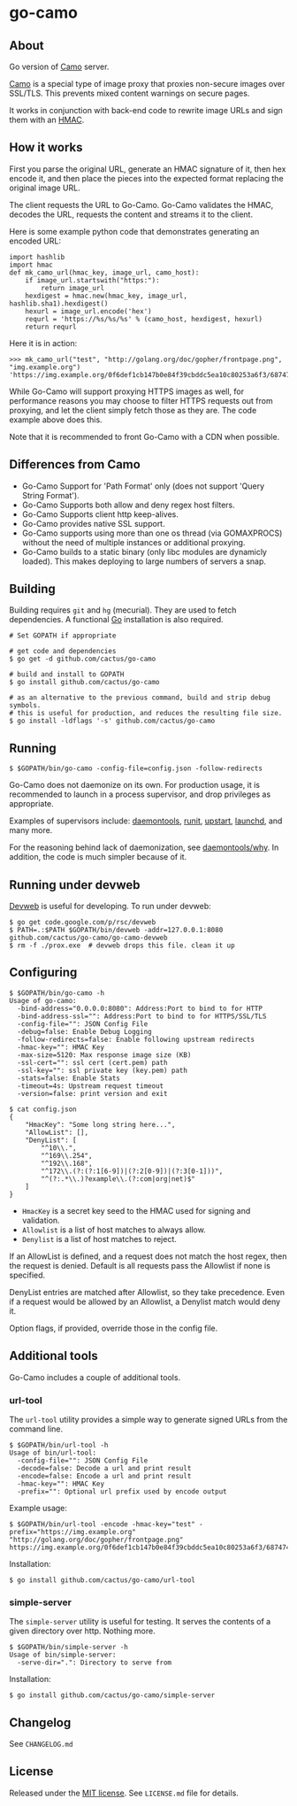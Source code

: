 go-camo
=======

## About

Go version of [Camo][1] server.

[Camo][1] is a special type of image proxy that proxies non-secure images over
SSL/TLS. This prevents mixed content warnings on secure pages.

It works in conjunction with back-end code to rewrite image URLs and sign them
with an [HMAC][4].

## How it works

First you parse the original URL, generate an HMAC signature of it, then hex
encode it, and then place the pieces into the expected format replacing the
original image URL.

The client requests the URL to Go-Camo. Go-Camo validates the HMAC, decodes the
URL, requests the content and streams it to the client.

Here is some example python code that demonstrates generating an encoded URL:

    import hashlib
    import hmac
    def mk_camo_url(hmac_key, image_url, camo_host):
        if image_url.startswith("https:"):
            return image_url
        hexdigest = hmac.new(hmac_key, image_url, hashlib.sha1).hexdigest()
        hexurl = image_url.encode('hex')
        requrl = 'https://%s/%s/%s' % (camo_host, hexdigest, hexurl)
        return requrl

Here it is in action:

    >>> mk_camo_url("test", "http://golang.org/doc/gopher/frontpage.png", "img.example.org")
    'https://img.example.org/0f6def1cb147b0e84f39cbddc5ea10c80253a6f3/687474703a2f2f676f6c616e672e6f72672f646f632f676f706865722f66726f6e74706167652e706e67'

While Go-Camo will support proxying HTTPS images as well, for performance
reasons you may choose to filter HTTPS requests out from proxying, and let the
client simply fetch those as they are. The code example above does this.

Note that it is recommended to front Go-Camo with a CDN when possible.

## Differences from Camo

*   Go-Camo Support for 'Path Format' only (does not support 'Query String
    Format').
*   Go-Camo Supports both allow and deny regex host filters.
*   Go-Camo Supports client http keep-alives.
*   Go-Camo provides native SSL support.
*   Go-Camo supports using more than one os thread (via GOMAXPROCS) without the
    need of multiple instances or additional proxying.
*   Go-Camo builds to a static binary (only libc modules are dynamicly loaded).
    This makes deploying to large numbers of servers a snap.

## Building

Building requires `git` and `hg` (mecurial). They are used to fetch
dependencies. A functional [Go][3] installation is also required.

    # Set GOPATH if appropriate

    # get code and dependencies
    $ go get -d github.com/cactus/go-camo

    # build and install to GOPATH
    $ go install github.com/cactus/go-camo

    # as an alternative to the previous command, build and strip debug symbols.
    # this is useful for production, and reduces the resulting file size.
    $ go install -ldflags '-s' github.com/cactus/go-camo


## Running

    $ $GOPATH/bin/go-camo -config-file=config.json -follow-redirects

Go-Camo does not daemonize on its own. For production usage, it is recommended
to launch in a process supervisor, and drop privileges as appropriate.

Examples of supervisors include: [daemontools][5], [runit][6], [upstart][7],
[launchd][8], and many more.

For the reasoning behind lack of daemonization, see [daemontools/why][9]. In
addition, the code is much simpler because of it.

## Running under devweb

[Devweb][2] is useful for developing. To run under devweb:

    $ go get code.google.com/p/rsc/devweb
    $ PATH=.:$PATH $GOPATH/bin/devweb -addr=127.0.0.1:8080 github.com/cactus/go-camo/go-camo-devweb
    $ rm -f ./prox.exe  # devweb drops this file. clean it up

## Configuring

    $ $GOPATH/bin/go-camo -h
    Usage of go-camo:
      -bind-address="0.0.0.0:8080": Address:Port to bind to for HTTP
      -bind-address-ssl="": Address:Port to bind to for HTTPS/SSL/TLS
      -config-file="": JSON Config File
      -debug=false: Enable Debug Logging
      -follow-redirects=false: Enable following upstream redirects
      -hmac-key="": HMAC Key
      -max-size=5120: Max response image size (KB)
      -ssl-cert="": ssl cert (cert.pem) path
      -ssl-key="": ssl private key (key.pem) path
      -stats=false: Enable Stats
      -timeout=4s: Upstream request timeout
      -version=false: print version and exit

    $ cat config.json
    {
        "HmacKey": "Some long string here...",
        "AllowList": [],
        "DenyList": [
            "^10\\.",
            "^169\\.254",
            "^192\\.168",
            "^172\\.(?:(?:1[6-9])|(?:2[0-9])|(?:3[0-1]))",
            "^(?:.*\\.)?example\\.(?:com|org|net)$"
        ]
    }

*   `HmacKey` is a secret key seed to the HMAC used for signing and
    validation.
*   `Allowlist` is a list of host matches to always allow.
*   `Denylist` is a list of host matches to reject.

If an AllowList is defined, and a request does not match the host regex,
then the request is denied. Default is all requests pass the Allowlist if
none is specified.

DenyList entries are matched after Allowlist, so they take precedence.
Even if a request would be allowed by an Allowlist, a Denylist match would
deny it.

Option flags, if provided, override those in the config file.

## Additional tools

Go-Camo includes a couple of additional tools.

### url-tool

The `url-tool` utility provides a simple way to generate signed URLs from the command line.

    $ $GOPATH/bin/url-tool -h
    Usage of bin/url-tool:
      -config-file="": JSON Config File
      -decode=false: Decode a url and print result
      -encode=false: Encode a url and print result
      -hmac-key="": HMAC Key
      -prefix="": Optional url prefix used by encode output

Example usage:

    $ $GOPATH/bin/url-tool -encode -hmac-key="test" -prefix="https://img.example.org" "http://golang.org/doc/gopher/frontpage.png"
    https://img.example.org/0f6def1cb147b0e84f39cbddc5ea10c80253a6f3/687474703a2f2f676f6c616e672e6f72672f646f632f676f706865722f66726f6e74706167652e706e67 

Installation:

    $ go install github.com/cactus/go-camo/url-tool

### simple-server

The `simple-server` utility is useful for testing. It serves the contents of a
given directory over http. Nothing more.

    $ $GOPATH/bin/simple-server -h
    Usage of bin/simple-server:
      -serve-dir=".": Directory to serve from

Installation:

    $ go install github.com/cactus/go-camo/simple-server

## Changelog

See `CHANGELOG.md`

## License

Released under the [MIT
license](http://www.opensource.org/licenses/mit-license.php). See `LICENSE.md`
file for details.

[1]: https://github.com/atmos/camo
[2]: http://code.google.com/p/rsc/source/browse/devweb
[3]: http://golang.org/doc/install
[4]: http://en.wikipedia.org/wiki/HMAC
[5]: http://cr.yp.to/daemontools.html
[6]: http://smarden.org/runit/
[7]: http://upstart.ubuntu.com/
[8]: http://launchd.macosforge.org/
[9]: http://cr.yp.to/daemontools/faq/create.html#why
